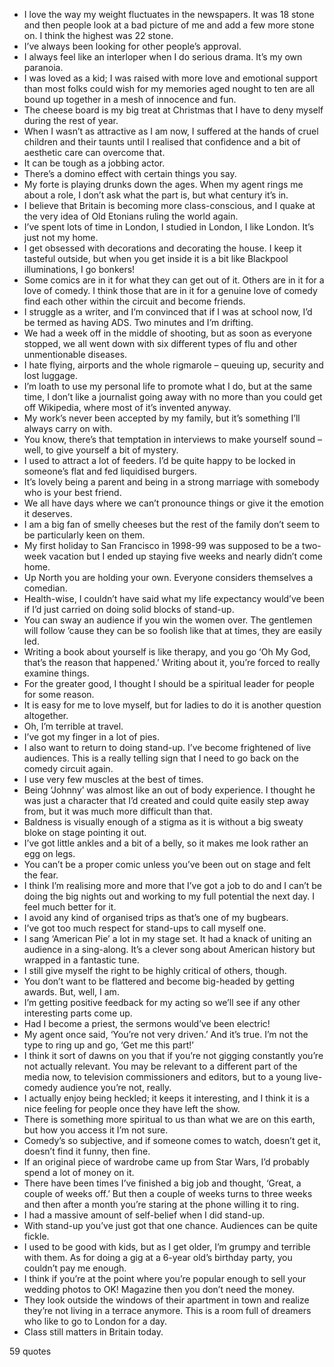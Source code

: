  - I love the way my weight fluctuates in the newspapers. It was 18 stone and then people look at a bad picture of me and add a few more stone on. I think the highest was 22 stone.
 - I’ve always been looking for other people’s approval.
 - I always feel like an interloper when I do serious drama. It’s my own paranoia.
 - I was loved as a kid; I was raised with more love and emotional support than most folks could wish for my memories aged nought to ten are all bound up together in a mesh of innocence and fun.
 - The cheese board is my big treat at Christmas that I have to deny myself during the rest of year.
 - When I wasn’t as attractive as I am now, I suffered at the hands of cruel children and their taunts until I realised that confidence and a bit of aesthetic care can overcome that.
 - It can be tough as a jobbing actor.
 - There’s a domino effect with certain things you say.
 - My forte is playing drunks down the ages. When my agent rings me about a role, I don’t ask what the part is, but what century it’s in.
 - I believe that Britain is becoming more class-conscious, and I quake at the very idea of Old Etonians ruling the world again.
 - I’ve spent lots of time in London, I studied in London, I like London. It’s just not my home.
 - I get obsessed with decorations and decorating the house. I keep it tasteful outside, but when you get inside it is a bit like Blackpool illuminations, I go bonkers!
 - Some comics are in it for what they can get out of it. Others are in it for a love of comedy. I think those that are in it for a genuine love of comedy find each other within the circuit and become friends.
 - I struggle as a writer, and I’m convinced that if I was at school now, I’d be termed as having ADS. Two minutes and I’m drifting.
 - We had a week off in the middle of shooting, but as soon as everyone stopped, we all went down with six different types of flu and other unmentionable diseases.
 - I hate flying, airports and the whole rigmarole – queuing up, security and lost luggage.
 - I’m loath to use my personal life to promote what I do, but at the same time, I don’t like a journalist going away with no more than you could get off Wikipedia, where most of it’s invented anyway.
 - My work’s never been accepted by my family, but it’s something I’ll always carry on with.
 - You know, there’s that temptation in interviews to make yourself sound – well, to give yourself a bit of mystery.
 - I used to attract a lot of feeders. I’d be quite happy to be locked in someone’s flat and fed liquidised burgers.
 - It’s lovely being a parent and being in a strong marriage with somebody who is your best friend.
 - We all have days where we can’t pronounce things or give it the emotion it deserves.
 - I am a big fan of smelly cheeses but the rest of the family don’t seem to be particularly keen on them.
 - My first holiday to San Francisco in 1998-99 was supposed to be a two-week vacation but I ended up staying five weeks and nearly didn’t come home.
 - Up North you are holding your own. Everyone considers themselves a comedian.
 - Health-wise, I couldn’t have said what my life expectancy would’ve been if I’d just carried on doing solid blocks of stand-up.
 - You can sway an audience if you win the women over. The gentlemen will follow ’cause they can be so foolish like that at times, they are easily led.
 - Writing a book about yourself is like therapy, and you go ‘Oh My God, that’s the reason that happened.’ Writing about it, you’re forced to really examine things.
 - For the greater good, I thought I should be a spiritual leader for people for some reason.
 - It is easy for me to love myself, but for ladies to do it is another question altogether.
 - Oh, I’m terrible at travel.
 - I’ve got my finger in a lot of pies.
 - I also want to return to doing stand-up. I’ve become frightened of live audiences. This is a really telling sign that I need to go back on the comedy circuit again.
 - I use very few muscles at the best of times.
 - Being ‘Johnny’ was almost like an out of body experience. I thought he was just a character that I’d created and could quite easily step away from, but it was much more difficult than that.
 - Baldness is visually enough of a stigma as it is without a big sweaty bloke on stage pointing it out.
 - I’ve got little ankles and a bit of a belly, so it makes me look rather an egg on legs.
 - You can’t be a proper comic unless you’ve been out on stage and felt the fear.
 - I think I’m realising more and more that I’ve got a job to do and I can’t be doing the big nights out and working to my full potential the next day. I feel much better for it.
 - I avoid any kind of organised trips as that’s one of my bugbears.
 - I’ve got too much respect for stand-ups to call myself one.
 - I sang ‘American Pie’ a lot in my stage set. It had a knack of uniting an audience in a sing-along. It’s a clever song about American history but wrapped in a fantastic tune.
 - I still give myself the right to be highly critical of others, though.
 - You don’t want to be flattered and become big-headed by getting awards. But, well, I am.
 - I’m getting positive feedback for my acting so we’ll see if any other interesting parts come up.
 - Had I become a priest, the sermons would’ve been electric!
 - My agent once said, ‘You’re not very driven.’ And it’s true. I’m not the type to ring up and go, ‘Get me this part!’
 - I think it sort of dawns on you that if you’re not gigging constantly you’re not actually relevant. You may be relevant to a different part of the media now, to television commissioners and editors, but to a young live-comedy audience you’re not, really.
 - I actually enjoy being heckled; it keeps it interesting, and I think it is a nice feeling for people once they have left the show.
 - There is something more spiritual to us than what we are on this earth, but how you access it I’m not sure.
 - Comedy’s so subjective, and if someone comes to watch, doesn’t get it, doesn’t find it funny, then fine.
 - If an original piece of wardrobe came up from Star Wars, I’d probably spend a lot of money on it.
 - There have been times I’ve finished a big job and thought, ‘Great, a couple of weeks off.’ But then a couple of weeks turns to three weeks and then after a month you’re staring at the phone willing it to ring.
 - I had a massive amount of self-belief when I did stand-up.
 - With stand-up you’ve just got that one chance. Audiences can be quite fickle.
 - I used to be good with kids, but as I get older, I’m grumpy and terrible with them. As for doing a gig at a 6-year old’s birthday party, you couldn’t pay me enough.
 - I think if you’re at the point where you’re popular enough to sell your wedding photos to OK! Magazine then you don’t need the money.
 - They look outside the windows of their apartment in town and realize they’re not living in a terrace anymore. This is a room full of dreamers who like to go to London for a day.
 - Class still matters in Britain today.

59 quotes